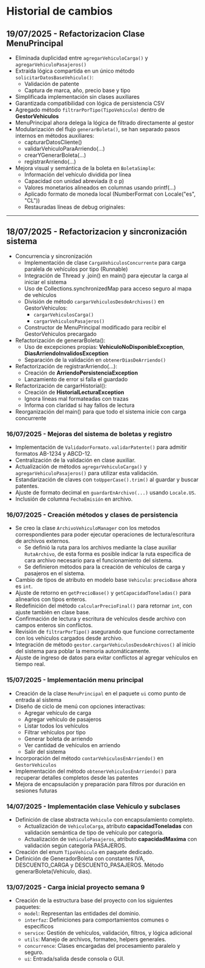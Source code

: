 # Historial de cambios

## 19/07/2025 - Refactorizacion Clase MenuPrincipal 
- Eliminada duplicidad entre `agregarVehiculoCarga()` y `agregarVehiculoPasajeros()`
- Extraída lógica compartida en un único método `solicitarDatosBaseVehiculo()`:
  - Validación de patente
  - Captura de marca, año, precio base y tipo
- Simplificada implementación sin clases auxiliares
- Garantizada compatibilidad con lógica de persistencia CSV
- Agregado método `filtrarPorTipo(TipoVehiculo)` dentro de **GestorVehiculos**
- MenuPrincipal ahora delega la lógica de filtrado directamente al gestor
- Modularización del flujo `generarBoleta()`, se han separado pasos internos en métodos auxiliares:
  - capturarDatosCliente()
  - validarVehiculoParaArriendo(...)
  - crearYGenerarBoleta(...)
  - registrarArriendo(...)
- Mejora visual y semántica de la boleta en `BoletaSimple`:
  - Información del vehículo dividida por línea
  - Capacidad con unidad abreviada (t o p)
  - Valores monetarios alineados en columnas usando printf(...)
  - Aplicado formato de moneda local (NumberFormat con Locale("es", "CL"))
  - Restauradas líneas de debug originales:

---

## 18/07/2025 - Refactorizacion y sincronización sistema
- Concurrencia y sincronización
  - Implementación de clase `CargaVehiculosConcurrente` para carga paralela de vehículos por tipo (Runnable)
  - Integración de Thread y .join() en main() para ejecutar la carga al iniciar el sistema
  - Uso de Collections.synchronizedMap para acceso seguro al mapa de vehículos
  - División de método `cargarVehiculosDesdeArchivos()` en GestorVehiculos:
    - `cargarVehiculosCarga()`
    - `cargarVehiculosPasajeros()`
  - Constructor de MenuPrincipal modificado para recibir el GestorVehiculos precargado
- Refactorización de generarBoleta():
  - Uso de excepciones propias: **VehiculoNoDisponibleException**, **DiasArriendoInvalidosException**
  - Separación de la validación en `obtenerDiasDeArriendo()`
- Refactorización de registrarArriendo(...):
  - Creación de **ArriendoPersistenciaException**
  - Lanzamiento de error si falla el guardado
- Refactorización de cargarHistorial():
  - Creación de **HistorialLecturaException**
  - Ignora líneas mal formateadas con trazas
  - Informa con claridad si hay fallos de lectura
- Reorganización del main() para que todo el sistema inicie con carga concurrente

### 16/07/2025 - Mejoras del sistema de boletas y registro
- Implementación de `ValidadorFormato.validarPatente()` para admitir formatos AB-1234 y ABCD-12.
- Centralización de la validación en clase auxiliar.
- Actualización de métodos `agregarVehiculoCarga()` y `agregarVehiculoPasajeros()` para utilizar esta validación.
- Estandarización de claves con `toUpperCase().trim()` al guardar y buscar patentes.
- Ajuste de formato decimal en `guardarEnArchivo(...)` usando `Locale.US`.
- Inclusión de columna `FechaEmisión` en archivo.

### 16/07/2025 - Creación métodos y clases de persistencia
- Se creo la clase `ArchivoVehiculoManager` con los metodos correspondientes para poder ejecutar operaciones de lectura/escritura de archivos externos.
  - Se definió la ruta para los archivos mediante la clase auxiliar `RutaArchivo`, de esta forma es posible indicar la ruta especifica de cara archivo necesario para el funcionamiento del sistema.
  - Se definieron métodos para la creación de vehículos de carga y pasajeros en el sistema.
- Cambio de tipos de atributo en modelo base `Vehiculo`: `precioBase` ahora es `int`.
- Ajuste de retorno en `getPrecioBase()` y `getCapacidadToneladas()` para alinearlos con tipos enteros.
- Redefinición del método `calcularPrecioFinal()` para retornar `int`, con ajuste también en clase base.
- Confirmación de lectura y escritura de vehículos desde archivo con campos enteros sin conflictos.
- Revisión de `filtrarPorTipo()` asegurando que funcione correctamente con los vehículos cargados desde archivo.
- Integración de método `gestor.cargarVehiculosDesdeArchivos()` al inicio del sistema para poblar la memoria automáticamente.
- Ajuste de ingreso de datos para evitar conflictos al agregar vehículos en tiempo real.

### 15/07/2025 - Implementación menu principal
- Creación de la clase `MenuPrincipal` en el paquete `ui` como punto de entrada al sistema
- Diseño de ciclo de menú con opciones interactivas:
  - Agregar vehículo de carga
  - Agregar vehículo de pasajeros
  - Listar todos los vehículos
  - Filtrar vehículos por tipo
  - Generar boleta de arriendo
  - Ver cantidad de vehículos en arriendo
  - Salir del sistema
- Incorporación del método `contarVehiculosEnArriendo()` en `GestorVehiculos`
- Implementación del método `obtenerVehiculosEnArriendo()` para recuperar detalles completos desde las patentes
- Mejora de encapsulación y preparación para filtros por duración en sesiones futuras

### 14/07/2025 - Implementación clase Vehículo y subclases
- Definición de clase abstracta `Vehiculo` con encapsulamiento completo.
    - Actualización de `VehiculoCarga`, atributo **capacidadToneladas** con validación semántica de tipo de vehículo por categoría.
    - Actualización de `VehiculoPasajeros`, atributo **capacidadMaxima** con validación según categoría PASAJEROS.
- Creación del enum `TipoVehiculo` en paquete dedicado.
- Definición de GeneradorBoleta con constantes IVA, DESCUENTO_CARGA y DESCUENTO_PASAJEROS. Método generarBoleta(Vehiculo, dias).

### 13/07/2025 - Carga inicial proyecto semana 9
- Creación de la estructura base del proyecto con los siguientes paquetes:
    - `model`: Representan las entidades del dominio.
    - `interfaz`: Definiciones para comportamientos comunes o específicos
    - `service`: Gestión de vehículos, validación, filtros, y lógica adicional
    - `utils`: Manejo de archivos, formateo, helpers generales.
    - `concurrence`: Clases encargadas del procesamiento paralelo y seguro.
    - `ui`: Entrada/salida desde consola o GUI.
